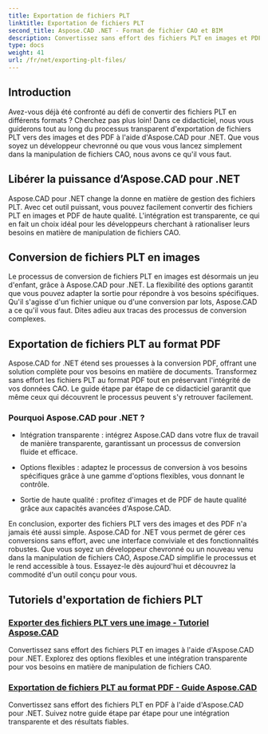 ```yaml
---
title: Exportation de fichiers PLT
linktitle: Exportation de fichiers PLT
second_title: Aspose.CAD .NET - Format de fichier CAO et BIM
description: Convertissez sans effort des fichiers PLT en images et PDF avec Aspose.CAD pour .NET. Découvrez une intégration transparente et des options flexibles pour la manipulation des fichiers CAO.
type: docs
weight: 41
url: /fr/net/exporting-plt-files/
---
```


## Introduction

Avez-vous déjà été confronté au défi de convertir des fichiers PLT en différents formats ? Cherchez pas plus loin! Dans ce didacticiel, nous vous guiderons tout au long du processus transparent d'exportation de fichiers PLT vers des images et des PDF à l'aide d'Aspose.CAD pour .NET. Que vous soyez un développeur chevronné ou que vous vous lancez simplement dans la manipulation de fichiers CAO, nous avons ce qu'il vous faut.

## Libérer la puissance d’Aspose.CAD pour .NET

Aspose.CAD pour .NET change la donne en matière de gestion des fichiers PLT. Avec cet outil puissant, vous pouvez facilement convertir des fichiers PLT en images et PDF de haute qualité. L'intégration est transparente, ce qui en fait un choix idéal pour les développeurs cherchant à rationaliser leurs besoins en matière de manipulation de fichiers CAO.

## Conversion de fichiers PLT en images

Le processus de conversion de fichiers PLT en images est désormais un jeu d'enfant, grâce à Aspose.CAD pour .NET. La flexibilité des options garantit que vous pouvez adapter la sortie pour répondre à vos besoins spécifiques. Qu'il s'agisse d'un fichier unique ou d'une conversion par lots, Aspose.CAD a ce qu'il vous faut. Dites adieu aux tracas des processus de conversion complexes.

## Exportation de fichiers PLT au format PDF

Aspose.CAD for .NET étend ses prouesses à la conversion PDF, offrant une solution complète pour vos besoins en matière de documents. Transformez sans effort les fichiers PLT au format PDF tout en préservant l'intégrité de vos données CAO. Le guide étape par étape de ce didacticiel garantit que même ceux qui découvrent le processus peuvent s'y retrouver facilement.

### Pourquoi Aspose.CAD pour .NET ?

- Intégration transparente : intégrez Aspose.CAD dans votre flux de travail de manière transparente, garantissant un processus de conversion fluide et efficace.
  
- Options flexibles : adaptez le processus de conversion à vos besoins spécifiques grâce à une gamme d'options flexibles, vous donnant le contrôle.

- Sortie de haute qualité : profitez d'images et de PDF de haute qualité grâce aux capacités avancées d'Aspose.CAD.

En conclusion, exporter des fichiers PLT vers des images et des PDF n'a jamais été aussi simple. Aspose.CAD for .NET vous permet de gérer ces conversions sans effort, avec une interface conviviale et des fonctionnalités robustes. Que vous soyez un développeur chevronné ou un nouveau venu dans la manipulation de fichiers CAO, Aspose.CAD simplifie le processus et le rend accessible à tous. Essayez-le dès aujourd'hui et découvrez la commodité d'un outil conçu pour vous.
## Tutoriels d'exportation de fichiers PLT
### [Exporter des fichiers PLT vers une image - Tutoriel Aspose.CAD](./exporting-plt-files-to-image/)
Convertissez sans effort des fichiers PLT en images à l'aide d'Aspose.CAD pour .NET. Explorez des options flexibles et une intégration transparente pour vos besoins en matière de manipulation de fichiers CAO.
### [Exportation de fichiers PLT au format PDF - Guide Aspose.CAD](./exporting-plt-files-to-pdf/)
Convertissez sans effort des fichiers PLT en PDF à l'aide d'Aspose.CAD pour .NET. Suivez notre guide étape par étape pour une intégration transparente et des résultats fiables.